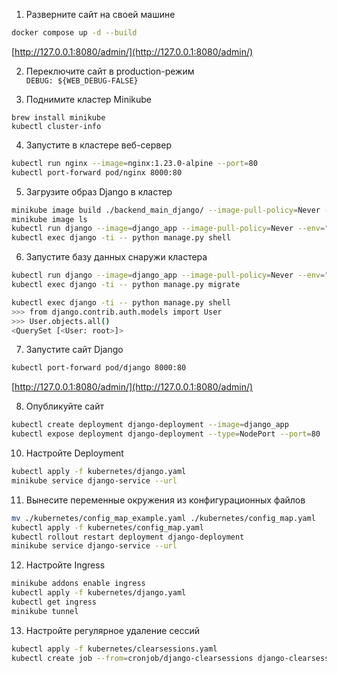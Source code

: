 1. Разверните сайт на своей машине
```sh
docker compose up -d --build
```
[http://127.0.0.1:8080/admin/](http://127.0.0.1:8080/admin/)

2. Переключите сайт в production-режим  
`DEBUG: ${WEB_DEBUG-FALSE}`

3. Поднимите кластер Minikube
```
brew install minikube
kubectl cluster-info
```

4. Запустите в кластере веб-сервер
```sh
kubectl run nginx --image=nginx:1.23.0-alpine --port=80
kubectl port-forward pod/nginx 8000:80
```

5. Загрузите образ Django в кластер
```sh
minikube image build ./backend_main_django/ --image-pull-policy=Never -t django_app
minikube image ls
kubectl run django --image=django_app --image-pull-policy=Never --env="SECRET_KEY=<SECRET_KEY>"
kubectl exec django -ti -- python manage.py shell
```

6. Запустите базу данных снаружи кластера
```sh
kubectl run django --image=django_app --image-pull-policy=Never --env="SECRET_KEY=<SECRET_KEY>" --env="DATABASE_URL=postgres://test_k8s:OwOtBep9Frut@<HOST_ADDRESS>:5432/test_k8s"  # set your database `HOST_ADDRESS`
kubectl exec django -ti -- python manage.py migrate
```

```sh
kubectl exec django -ti -- python manage.py shell
>>> from django.contrib.auth.models import User
>>> User.objects.all()
<QuerySet [<User: root>]>
```

7. Запустите сайт Django
```sh
kubectl port-forward pod/django 8000:80
```
[http://127.0.0.1:8080/admin/](http://127.0.0.1:8080/admin/)

8. Опубликуйте сайт
```sh
kubectl create deployment django-deployment --image=django_app
kubectl expose deployment django-deployment --type=NodePort --port=80
```

10. Настройте Deployment
```sh
kubectl apply -f kubernetes/django.yaml
minikube service django-service --url
```

11. Вынесите переменные окружения из конфигурационных файлов
```sh
mv ./kubernetes/config_map_example.yaml ./kubernetes/config_map.yaml
kubectl apply -f kubernetes/config_map.yaml
kubectl rollout restart deployment django-deployment
minikube service django-service --url
```
12. Настройте Ingress
```sh
minikube addons enable ingress
kubectl apply -f kubernetes/django.yaml
kubectl get ingress
minikube tunnel
```

13. Настройте регулярное удаление сессий
```sh
kubectl apply -f kubernetes/clearsessions.yaml
kubectl create job --from=cronjob/django-clearsessions django-clearsessions-job
```
